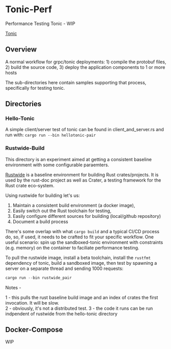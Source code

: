 # Tonic-Perf

Performance Testing Tonic - WIP 

[Tonic](https://github.com/hyperium/tonic) 

## Overview

A normal workflow for grpc/tonic deployments: 
    1) compile the protobuf files,  
    2) build the source code,
    3) deploy the application components to 1 or more hosts 

The sub-directories here contain samples supporting that process, specifically for testing tonic.

## Directories
### Hello-Tonic

A simple client/server test of tonic can be found in client_and_server.rs and run with: `cargo run --bin hellotonic-pair`

### Rustwide-Build 

This directory is an experiment aimed at getting a consistent baseline environment with some configurable paraemters.

[Rustwide](https://github.com/rust-lang/rustwide) is a baseline environment for building Rust crates/projects. It is used by the 
rust-doc project as well as Crater, a testing framework for the Rust crate eco-system.  

Using rustwide for building let's us:

1) Maintain a consistent build environment (a docker image),
2) Easily switch out the Rust toolchain for testing,
3) Easily configure different sources for building (local/github repository)
4) Document a build process

There's some overlap with what `cargo build` and a typical CI/CD process do, so, if used, it needs to be crafted to fit your specific workflow.  One useful scenario: spin up the sandboxed-tonic environment with constraints (e.g. memory) on the container to faciliate performance testing.


To pull the rustwide image, install a beta toolchain, install the `rustfmt` dependency of tonic, build a sandboxed image, then test by spawning a server on a separate thread and sending 1000 requests: 

```rust 
cargo run --bin rustwide_pair    
```
Notes - 

1 - this pulls the rust baseline build image and an index of crates the first invocation. It will be slow.  
2 - obviously, it's not a distributed test.
3 - the code it runs can be run indpendent of rustwide from the hello-tonic directory

## Docker-Compose 

WIP
